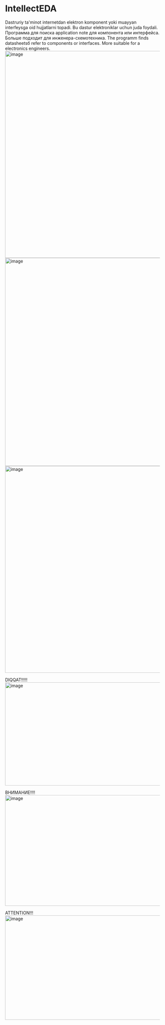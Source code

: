 # IntellectEDA
Dastruriy ta'minot internetdan elektron komponent yoki muayyan interfeysga oid hujjatlarni topadi. Bu dastur elektroniklar uchun juda foydali.
Программа для поиска application note для компонента или интерфейса. Больше подходит для инженера-схемотехника.
The programm finds datasheetsб refer to components or interfaces. More suitable for a electronics engineers. 
<img width="997" height="672" alt="image" src="https://github.com/user-attachments/assets/3be28522-bacb-40da-9fad-9f9d6e7918b7" />
<img width="992" height="676" alt="image" src="https://github.com/user-attachments/assets/c991b4d4-23ac-48af-87d6-dcb1f2c305e3" />
<img width="995" height="672" alt="image" src="https://github.com/user-attachments/assets/0163992d-7cd3-4850-aa09-3b9133040a89" />

DIQQAT!!!!!
<img width="1160" height="335" alt="image" src="https://github.com/user-attachments/assets/ab1ea09b-5300-4727-93a3-82f9c6b61c79" />

ВНИМАНИЕ!!!!
<img width="1153" height="360" alt="image" src="https://github.com/user-attachments/assets/df3ea056-469b-491e-a804-b5731a97bbbc" />

ATTENTION!!!
<img width="1159" height="339" alt="image" src="https://github.com/user-attachments/assets/72c79ecb-d419-4482-a16a-3a6b77e41c77" />
